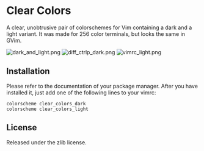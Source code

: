 # Clear Colors

A clear, unobtrusive pair of colorschemes for Vim containing a dark and a
light variant. It was made for 256 color terminals, but looks the same in
GVim.

![dark_and_light.png](https://raw.github.com/AlxHnr/clear_colors/master/screenshots/dark_and_light.png)
![diff_ctrlp_dark.png](https://raw.github.com/AlxHnr/clear_colors/master/screenshots/diff_ctrlp_dark.png)
![vimrc_light.png](https://raw.github.com/AlxHnr/clear_colors/master/screenshots/vimrc_light.png)

## Installation

Please refer to the documentation of your package manager. After you have
installed it, just add one of the following lines to your vimrc:

	colorscheme clear_colors_dark
	colorscheme clear_colors_light

## License

Released under the zlib license.
